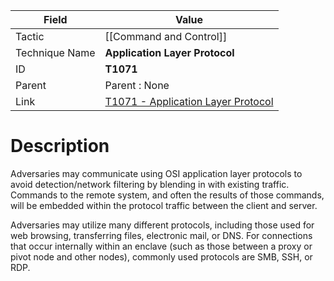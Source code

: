 
|Field|Value|
|---|---|
|Tactic|[[Command and Control]]|
|Technique Name|**Application Layer Protocol**|
|ID|**T1071**|
|Parent|Parent : None|
|Link|[T1071 - Application Layer Protocol](https://attack.mitre.org/techniques/T1071)|

# Description

Adversaries may communicate using OSI application layer protocols to avoid detection/network filtering by blending in with existing traffic. Commands to the remote system, and often the results of those commands, will be embedded within the protocol traffic between the client and server. 

Adversaries may utilize many different protocols, including those used for web browsing, transferring files, electronic mail, or DNS. For connections that occur internally within an enclave (such as those between a proxy or pivot node and other nodes), commonly used protocols are SMB, SSH, or RDP. 